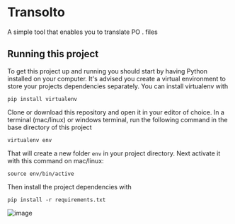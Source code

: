 # Transolto
A simple tool that enables you to translate PO . files

## Running this project

To get this project up and running you should start by having Python installed on your computer. It's advised you create a virtual environment to store your projects dependencies separately. You can install virtualenv with

```
pip install virtualenv
```

Clone or download this repository and open it in your editor of choice. In a terminal (mac/linux) or windows terminal, run the following command in the base directory of this project

```
virtualenv env
```

That will create a new folder `env` in your project directory. Next activate it with this command on mac/linux:

```
source env/bin/active
```

Then install the project dependencies with

```
pip install -r requirements.txt
```
![image](https://user-images.githubusercontent.com/23380229/193461267-534c7291-aa6a-4b42-a6e3-52bc22e80568.png)

